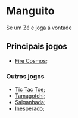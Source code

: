 # Manguito

 Se um Zé e joga á vontade


## Principais jogos
- [Fire Cosmos](https://mangito.github.io/FireCosmos/);

### Outros jogos

- [Tic Tac Toe](https://mangito.github.io/TicTacToe/);
- [Tamagotchi](https://mangito.github.io/Tamagotchi/);
- [Salganhada](https://mangito.github.io/Salganhada/);
- [Inesperado](https://mangito.github.io/Inesperado/);
